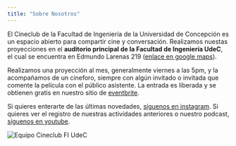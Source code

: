 ```yaml
---
title: "Sobre Nosotros"
---
```


El Cineclub de la Facultad de Ingeniería de la Universidad de Concepción es un espacio abierto para compartir cine y conversación. Realizamos nuestas proyecciones en el **auditorio principal de la Facultad de Ingeniería UdeC**, el cual se encuentra en Edmundo Larenas 219 ([enlace en google maps](https://maps.app.goo.gl/X4rVSc2hU1oYfGys8)).

Realizamos una proyección al mes, generalmente viernes a las 5pm, y la acompañamos de un cineforo, siempre con algún invitado o invitada que comente la película con el público asistente. La entrada es liberada y se obtienen gratis en nuestro sitio de [eventbrite](https://www.eventbrite.com/o/cineclub-fi-udec-113588374481).

Si quieres enterarte de las últimas novedades, [síguenos en instagram](https://www.instagram.com/cineclubfiudec/). Si quieres ver el registro de nuestras actividades anteriores o nuestro podcast, [síguenos en youtube](https://www.youtube.com/@CineclubFIUdeC).

![Equipo Cineclub FI UdeC](/images/cineclubfiudecteam2.jpg)